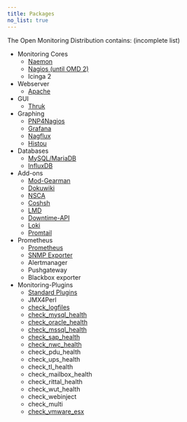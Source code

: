 ```yaml
---
title: Packages
no_list: true
---
```

The Open Monitoring Distribution contains: (incomplete list)

  * Monitoring Cores
    * [Naemon](naemon/ "Naemon package")
    * [Nagios (until OMD 2)](nagios/ "Nagios package")
    * Icinga 2
  * Webserver
    * [Apache](apache/ "Apache Webserver")
  * GUI
    * [Thruk](thruk/ "Thruk package")
  * Graphing
    * [PNP4Nagios](pnp4nagios/ "PNP4Nagios package")
    * [Grafana](grafana/ "Grafana package")
    * [Nagflux](nagflux/ "Nagflux package")
    * [Histou](histou/ "Histou package")
  * Databases
    * [MySQL/MariaDB](mariadb/ "MySQL/MariaDB package")
    * [InfluxDB](influxdb/ "InfluxDB package")
  * Add-ons
    * [Mod-Gearman](gearman/ "Mod-Gearman package")
    * [Dokuwiki](dokuwiki/ "Dokuwiki package")
    * [NSCA](nsca/ "NSCA package")
    * [Coshsh](coshsh/ "Coshsh package")
    * [LMD](lmd/ "LMD - Livestatus Multitool Daemon")
    * [Downtime-API](downtimeapi/ "Downtime API")
    * [Loki](loki_core/ "Grafana Loki")
    * [Promtail](loki_promtail/ "Grafana Loki Promtail")
  * Prometheus
    * [Prometheus](prometheus_core/ "Prometheus package")
    * [SNMP Exporter](prometheus_snmp_exporter/ "SNMP Exporter package")
    * Alertmanager
    * Pushgateway
    * Blackbox exporter
  * Monitoring-Plugins
    * [Standard Plugins](plugins/ "Monitoring Plugins")
    * JMX4Perl
    * [check_logfiles](check_logfiles/)
    * [check_mysql_health](check_mysql_health/)
    * [check_oracle_health](check_oracle_health/)
    * [check_mssql_health](check_mssql_health/)
    * [check_sap_health](check_sap_health/)
    * [check_nwc_health](check_nwc_health/)
    * check_pdu_health
    * check_ups_health
    * check_tl_health
    * check_mailbox_health
    * check_rittal_health
    * check_wut_health
    * check_webinject
    * check_multi
    * [check_vmware_esx](check_vmware_esx/)


